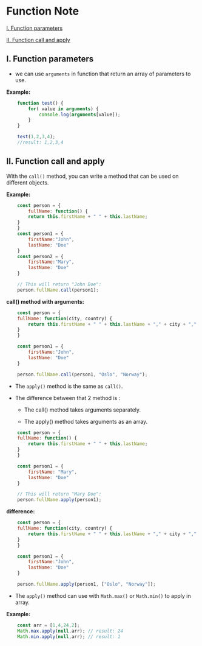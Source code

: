 # Function Note

[I. Function parameters](#i-function-parameters)

[II. Function call and apply](#ii-function-call-and-apply)

## I. Function parameters

- we can use `arguments` in function that return an array of parameters to use.

**Example:**

```javascript
    function test() {
        for( value in arguments) {
            console.log(arguments[value]);
        }
    }

    test(1,2,3,4);
    //result: 1,2,3,4
```

## II. Function call and apply

With the `call()` method, you can write a method that can be used on different objects.

**Example:**

```javascript
    const person = {
        fullName: function() {
        return this.firstName + " " + this.lastName;
    }
    }
    const person1 = {
        firstName:"John",
        lastName: "Doe"
    }
    const person2 = {
        firstName:"Mary",
        lastName: "Doe"
    }

    // This will return "John Doe":
    person.fullName.call(person1);
```

**call() method with arguments:**

```javascript
    const person = {
    fullName: function(city, country) {
        return this.firstName + " " + this.lastName + "," + city + "," + country;
    }
    }

    const person1 = {
        firstName:"John",
        lastName: "Doe"
    }

    person.fullName.call(person1, "Oslo", "Norway");
```

- The `apply()` method is the same as `call()`.

- The difference between that 2 method is :

  - The call() method takes arguments separately.

  - The apply() method takes arguments as an array.

```javascript
    const person = {
    fullName: function() {
        return this.firstName + " " + this.lastName;
    }
    }   

    const person1 = {
        firstName: "Mary",
        lastName: "Doe"
    }

    // This will return "Mary Doe":
    person.fullName.apply(person1);
```

**difference:**

```javascript
    const person = {
    fullName: function(city, country) {
        return this.firstName + " " + this.lastName + "," + city + "," + country;
    }
    }

    const person1 = {
        firstName:"John",
        lastName: "Doe"
    }

    person.fullName.apply(person1, ["Oslo", "Norway"]);
```

- The `apply()` method can use with `Math.max()` or `Math.min()` to apply in array.

**Example:**

```javascript
    const arr = [1,4,24,2];
    Math.max.apply(null,arr); // result: 24
    Math.min.apply(null,arr); // result: 1
```
